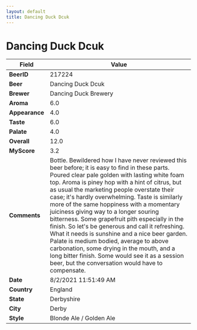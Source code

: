```yaml
---
layout: default
title: Dancing Duck Dcuk
---
```


# Dancing Duck Dcuk

| Field         | Value     |
|---------------|-----------|
| **BeerID** | 217224 |
| **Beer** | Dancing Duck Dcuk |
| **Brewer** | Dancing Duck Brewery |
| **Aroma** | 6.0 |
| **Appearance** | 4.0 |
| **Taste** | 6.0 |
| **Palate** | 4.0 |
| **Overall** | 12.0 |
| **MyScore** | 3.2 |
| **Comments** | Bottle. Bewildered how I have never reviewed this beer before; it is easy to find in these parts. Poured clear pale golden with lasting white foam top. Aroma is piney hop with a hint of citrus, but as usual the marketing people overstate their case; it's hardly overwhelming. Taste is similarly more of the same hoppiness with a momentary juiciness giving way to a longer souring bitterness. Some grapefruit pith especially in the finish. So let's be generous and call it refreshing. What it needs is sunshine and a nice beer garden. Palate is medium bodied, average to above carbonation, some drying in the mouth, and a long bitter finish. Some would see it as a session beer, but the conversation would have to compensate.  |
| **Date** | 8/2/2021 11:51:49 AM |
| **Country** | England |
| **State** | Derbyshire |
| **City** | Derby |
| **Style** | Blonde Ale / Golden Ale |
